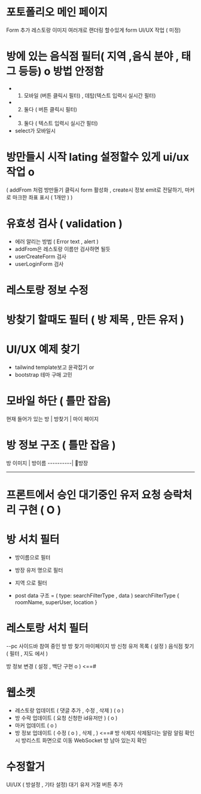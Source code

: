 # 포토폴리오 메인 페이지

Form 추가 레스토랑 이미지 여러개로 랜더링 할수있게 form UI/UX 작업 ( 미정)

# 방에 있는 음식점 필터( 지역 ,음식 분야 , 태그 등등) o 방법 안정함

- 1. 모바일 (버튼 클릭시 필터) , 데탑(텍스트 입력시 실시간 필터)
- 2. 둘다 ( 버튼 클릭시 필터)
- 3. 둘다 ( 텍스트 입력시 실시간 필터)
- select가 모바일시

# 방만들시 시작 lating 설정할수 있게 ui/ux작업 o

( addFrom 처럼 방만들기 클릭시 form 활성화 ,
create시 정보 emit로 전달하기,
마커로 마크한 좌표 표시 ( 1개만 )
)

# 유효성 검사 ( validation )

- 에러 알리는 방법 ( Error text , alert )
- addFrom은 레스토랑 이름만 검사하면 될듯
- userCreateForm 검사
- userLoginForm 검사

# 레스토랑 정보 수정

# 방찾기 할때도 필터 ( 방 제목 , 만든 유저 )

# UI/UX 예제 찾기

- tailwind template보고 윤곽잡기 or
- bootstrap 테마 구매 고민

# 모바일 하단 ( 틀만 잡음)

현재 들어가 있는 방 | 방찾기 | 마이 페이지

# 방 정보 구조 ( 틀만 잡음 )

방 이미지 | 방이름
----------| 👑방장

---

# 프론트에서 승인 대기중인 유저 요청 승락처리 구현 ( O )

# 방 서치 필터

- 방이름으로 필터
- 방장 유저 명으로 필터
- 지역 으로 필터

- post data 구조 = ( type: searchFilterType , data )
  searchFilterType {
  roomName,
  superUser,
  location
  }

# 레스토랑 서치 필터

--pc 사이드바
참여 중인 방
방 찾기
마이페이지
방 신청 유저 목록 ( 설정 )
음식점 찾기 ( 필터 , 지도 에서 )

방 정보 변경 ( 설정 , 백단 구현 o ) <==#

# 웹소켓

- 레스토랑 업데이트 ( 댓글 추가 , 수정 , 삭제 ) ( o )
- 방 수락 업데이트 ( 요청 신청한 id유저만 ) ( o )
- 마커 업데이트 ( o )
- 방 정보 업데이트 ( 수정 ( o ) , 삭제 , ) <==#
  방 삭제지 삭제됬다는 알람 알림
  확인시 방리스트 화면으로 이동
  WebSocket 방 남아 있는지 확인

# 수정할거

UI/UX ( 방설정 , 기타 설정)
대기 유저 거절 버튼 추가
